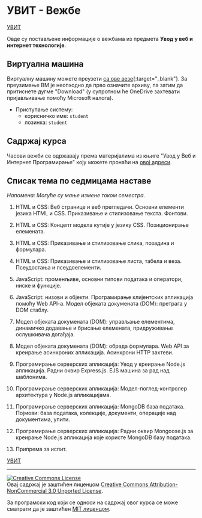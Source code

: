# УВИТ - Вежбе

[УВИТ](../README.md)

Овде су постављене информације о вежбама из предмета **Увод у веб и интернет технологије**.

## Виртуална машина

Виртуалну машину можете преузети [са ове везе](https://1drv.ms/u/s!Agf67w2RxBDSgcpMHwiCxOo_hqCM4w?e=eby9kB){:target="_blank"}. За преузимање ВМ је неопходно да прво означите архиву, па затим да притиснете дугме "Download" (у супротном ће OneDrive захтевати пријављивање помоћу Microsoft налога).

- Приступање систему:
    - корисничко име: `student`
    - лозинка: `student`

## Садржај курса

Часови вежби се одржавају према материјалима из књиге "Увод у Веб и Интернет Програмирање" коју можете пронаћи на [овој адреси](./knjiga/README.md).

## Списак тема по седмицама наставе

_Напомена: Могуће су мање измене током семестра._

1. HTML и CSS: Веб странице и веб прегледачи. Основни елементи језика HTML и CSS. Приказивање и стилизовање текста. Фонтови.

2. HTML и CSS: Концепт модела кутије у језику CSS. Позиционирање елемената.

3. HTML и CSS: Приказивање и стилизовање слика, позадина и формулара.

4. HTML и CSS: Приказивање и стилизовање листа, табела и веза. Псеудостања и псеудоелементи.

5. JavaScript: променљиве, основни типови података и оператори, ниске и функције.

6. JavaScript: низови и објекти. Програмирање клијентских апликација помоћу Web API-a. Модел објеката докумената (DOM): претрага у DOM стаблу.

7. Модел објеката докумената (DOM): управљање елементима, динамичко додавање и брисање елемената, придруживање ослушкивача догађаја.

8. Модел објеката докумената (DOM): обрада формулара. Web API за креирање асинхроних апликација. Асинхрони HTTP захтеви.

9. Програмирање серверских апликација: Увод у креирање Node.js апликација. Радни оквир Express.js. EJS машина за рад над шаблонима.

10. Програмирање серверских апликација: Модел-поглед-контролер архитектура у Node.js апликацијама. 

11. Програмирање серверских апликација: MongoDB база података. Појмови: база података, колекције, документи, операције над документима, упити.

12. Програмирање серверских апликација: Радни оквир Mongoose.js за креирање Node.js апликација које користе MongoDB базу података.

13. Припрема за испит.

[УВИТ](../README.md)

---

<a rel="license" href="http://creativecommons.org/licenses/by-nc/3.0/"><img alt="Creative Commons License" style="border-width:0" src="https://i.creativecommons.org/l/by-nc/3.0/88x31.png" /></a><br />Овај садржај је заштићен лиценцом <a rel="license" href="http://creativecommons.org/licenses/by-nc/3.0/">Creative Commons Attribution-NonCommercial 3.0 Unported License</a>.

За програмски код који се односи на садржај овог курса се може сматрати да је заштићен [MIT лиценцом](/LICENSE).